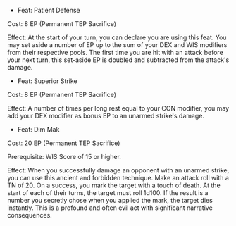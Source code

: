 - Feat: Patient Defense

Cost: 8 EP (Permanent TEP Sacrifice)

Effect: At the start of your turn, you can declare you are using this feat. You may set aside a number of EP up to the sum of your DEX and WIS modifiers from their respective pools. The first time you are hit with an attack before your next turn, this set-aside EP is doubled and subtracted from the attack's damage.

- Feat: Superior Strike

Cost: 8 EP (Permanent TEP Sacrifice)

Effect: A number of times per long rest equal to your CON modifier, you may add your DEX modifier as bonus EP to an unarmed strike's damage.

- Feat: Dim Mak

Cost: 20 EP (Permanent TEP Sacrifice)

Prerequisite: WIS Score of 15 or higher.

Effect: When you successfully damage an opponent with an unarmed strike, you can use this ancient and forbidden technique. Make an attack roll with a TN of 20. On a success, you mark the target with a touch of death. At the start of each of their turns, the target must roll 1d100. If the result is a number you secretly chose when you applied the mark, the target dies instantly. This is a profound and often evil act with significant narrative consequences.